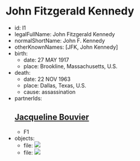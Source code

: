 # John Fitzgerald Kennedy
- id: I1
- legalFullName: John Fitzgerald Kennedy
- normalShortName: John F. Kennedy
- otherKnownNames: [JFK, John Kennedy]
- birth:
  - date: 27 MAY 1917
  - place: Brookline, Massachusetts, U.S.
- death:
  - date: 22 NOV 1963
  - place: Dallas, Texas, U.S.
  - cause: assassination
- partnerIds:
  ## [Jacqueline Bouvier](../../families/F1)
  - F1
- objects:
  - file: ![](https://upload.wikimedia.org/wikipedia/commons/thumb/c/c3/John_F._Kennedy%2C_White_House_color_photo_portrait.jpg/185px-John_F._Kennedy%2C_White_House_color_photo_portrait.jpg)
  - file: ![](https://upload.wikimedia.org/wikipedia/commons/thumb/c/c3/John_F._Kennedy%2C_White_House_color_photo_portrait.jpg/185px-John_F._Kennedy%2C_White_House_color_photo_portrait.jpg)
